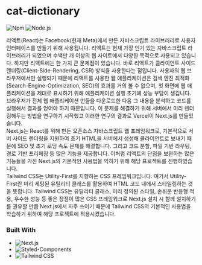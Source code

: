 # cat-dictionary

![Npm](https://img.shields.io/badge/npm-10.7.0-orange?style=flat-square)
![Node.js](https://img.shields.io/badge/node.js-20.14.0-blue?style=flat-square)

리액트(React)는 Facebook(현재 Meta)에서 만든 자뱌스크립트 라이브러리로 사용자 인터페이스를 만들기 위해 사용됩니다. 리액트는 현재 가장 인기 있는 자바스크립트 라이브러리가 되었으며 수백만 개 이상의 웹 사이트에서 다양한 목적으로 사용되고 있습니다. 하지만 리액트에는 한 가지 큰 문제점이 있습니다. 바로 리액트가 클라이언트 사이드 렌더링(Client-Side-Rendering, CSR) 방식을 사용한다는 점입니다. 사용자의 웹 브라우저에서만 실행되기 때문에 리액트를 사용한 웹 애플리케이션은 검색 엔진 최적화(Search-Engine-Optimization, SEO)의 효과를 거의 볼 수 없으며, 첫 화면에 웹 애플리케이션을 제대로 표시하기 위해 애플리케이션 실행 초기에 성능 부담이 생깁니다. 브라우저가 전체 웹 애플리케이션 번들을 다운로드한 다음 그 내용을 분석하고 코드를 실행해서 결과를 얻어야 하기 때문입니다. 이 문제를 해결하기 위해 서버에서 미리 렌더링해두는 방법을 연구하기 시작했고 이러한 연구의 결과로 Vercel이 Next.js를 만들었습니다.
<br />
Next.js는 React를 위해 만든 오픈소스 자바스크립트 웹 프레임워크로, 기본적으로 서버 사이드 렌더링을 지원하여 초기 HTML을 서버에서 생성해 클라이언트로 보내기 때문에 SEO 및 초기 로딩 속도 문제를 해결합니다. 그리고 코드 분할, 파일 기반 라우팅, 경로 기반 프리페칭 등 많은 기능을 제공합니다. 이처럼 리액트의 단점을 보완하는 많은 기능들을 가진 Next.js의 기본적인 사용법을 익히기 위해 해당 프로젝트를 진행하였습니다.
<br />
Tailwind CSS는 Utility-First를 지향하는 CSS 프레임워크입니다. 여기서 Utility-First란 미리 세팅된 유틸리티 클래스를 활용하여 HTML 코드 내에서 스타일링하는 것을 뜻합니다. Tailwind CSS는 유틸리티 클래스, 미리 정의된 스타일, 손쉬운 반응형 적용, 우수한 성능 등 좋은 장점이 많은 CSS 프레임워크로 Next.js 설치 시 함께 설치하기를 권유할 만큼 Next.js에서 자주 쓰이기 때문에 Tailwind CSS의 기본적인 사용법을 학습하기 위하여 해당 프로젝트에 적용시켰습니다.

### Built With

- ![Next.js](https://img.shields.io/badge/Next.js-000000?style=for-the-badge&logo=Next.js&logoColor=ffffff)
- ![Styled-Components](https://img.shields.io/badge/Styled_Components-DB7093?style=for-the-badge&logo=StyledComponents&logoColor=white)
- ![Tailwind CSS](https://img.shields.io/badge/Tailwind_CSS-06B6D4?style=for-the-badge&logo=TailwindCSS&logoColor=ffffff)

<br />
